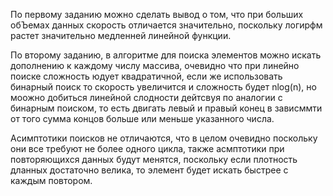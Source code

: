 По первому заданию можно сделать вывод о том, что при больших обЪемах данных скорость отличается значительно, поскольку логирфм растет значительно медленней линейной функции.

По второму заданию, в алгоритме для поиска элементов можно искать дополнению к каждому числу массива, очевидно что при линейно поиске сложность юдует квадратичной, если же использовать бинарный поиск то скорость увеличится и сложность будет nlog(n), но моожно добиться линейной слодности дейтсвуя по аналогии с бинарным поиском, то есть двигать левый и правый конец в зависммти от того сумма концов больше или меньше указанного числа.

Асимптотики поисков не отличаются, что в целом очевидно поскольку они все требуют не более одного цикла, также асмптотики при повторяющихся данных будут менятся, поскольку если плотность дланных достаточно велика, то элемент будет искать быстрее с каждым повтором. 
